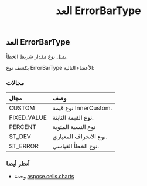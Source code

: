 ﻿---
title: العد ErrorBarType
second_title: Aspose.Cells for Python via .NET API المراجع
description:
type: docs
weight: 510
url: /ar/python-net/aspose.cells.charts/errorbartype/
is_root: false
---
##  العد ErrorBarType
يمثل نوع مقدار شريط الخطأ.



يكشف نوع ErrorBarType الأعضاء التالية:

###  مجالات
| مجال| وصف|
| :- | :- |
| CUSTOM | نوع قيمة InnerCustom.|
| FIXED_VALUE | نوع القيمة الثابتة.|
| PERCENT | نوع النسبة المئوية|
| ST_DEV | نوع الانحراف المعياري.|
| ST_ERROR | نوع الخطأ القياسي.|



###  أنظر أيضا
* وحدة [aspose.cells.charts](..)
